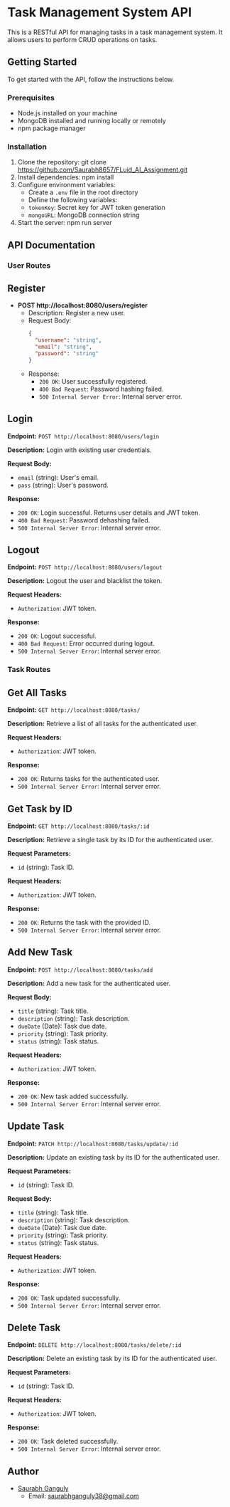 # Task Management System API

This is a RESTful API for managing tasks in a task management system. It allows users to perform CRUD operations on tasks.

## Getting Started

To get started with the API, follow the instructions below.

### Prerequisites

- Node.js installed on your machine
- MongoDB installed and running locally or remotely
- npm package manager

### Installation

1. Clone the repository: git clone <https://github.com/Saurabh8657/FLuid_AI_Assignment.git>
2. Install dependencies: npm install
3. Configure environment variables:
   - Create a `.env` file in the root directory
   - Define the following variables:
    - `tokenKey`: Secret key for JWT token generation
    - `mongoURL`: MongoDB connection string
4. Start the server: npm run server


## API Documentation

### User Routes

## Register

- **POST http://localhost:8080/users/register**
  - Description: Register a new user.
  - Request Body:
    ```json
    {
      "username": "string",
      "email": "string",
      "password": "string"
    }
    ```
  - Response:
    - `200 OK`: User successfully registered.
    - `400 Bad Request`: Password hashing failed.
    - `500 Internal Server Error`: Internal server error.

<!-- **Endpoint:** `POST http://localhost:8080/users/register`

**Description:** Register a new user.

**Request Body:**
- `userName` (string): User's username.
- `email` (string): User's email.
- `pass` (string): User's password.

**Response:**
- `200 OK`: User successfully registered.
- `400 Bad Request`: Password hashing failed.
- `500 Internal Server Error`: Internal server error. -->

## Login

**Endpoint:** `POST http://localhost:8080/users/login`

**Description:** Login with existing user credentials.

**Request Body:**
- `email` (string): User's email.
- `pass` (string): User's password.

**Response:**
- `200 OK`: Login successful. Returns user details and JWT token.
- `400 Bad Request`: Password dehashing failed.
- `500 Internal Server Error`: Internal server error.

## Logout

**Endpoint:** `POST http://localhost:8080/users/logout`

**Description:** Logout the user and blacklist the token.

**Request Headers:**
- `Authorization`: JWT token.

**Response:**
- `200 OK`: Logout successful.
- `400 Bad Request`: Error occurred during logout.
- `500 Internal Server Error`: Internal server error.

### Task Routes

## Get All Tasks

**Endpoint:** `GET http://localhost:8080/tasks/`

**Description:** Retrieve a list of all tasks for the authenticated user.

**Request Headers:**
- `Authorization`: JWT token.

**Response:**
- `200 OK`: Returns tasks for the authenticated user.
- `500 Internal Server Error`: Internal server error.

## Get Task by ID

**Endpoint:** `GET http://localhost:8080/tasks/:id`

**Description:** Retrieve a single task by its ID for the authenticated user.

**Request Parameters:**
- `id` (string): Task ID.

**Request Headers:**
- `Authorization`: JWT token.

**Response:**
- `200 OK`: Returns the task with the provided ID.
- `500 Internal Server Error`: Internal server error.

## Add New Task

**Endpoint:** `POST http://localhost:8080/tasks/add`

**Description:** Add a new task for the authenticated user.

**Request Body:**
- `title` (string): Task title.
- `description` (string): Task description.
- `dueDate` (Date): Task due date.
- `priority` (string): Task priority.
- `status` (string): Task status.

**Request Headers:**
- `Authorization`: JWT token.

**Response:**
- `200 OK`: New task added successfully.
- `500 Internal Server Error`: Internal server error.

## Update Task

**Endpoint:** `PATCH http://localhost:8080/tasks/update/:id`

**Description:** Update an existing task by its ID for the authenticated user.

**Request Parameters:**
- `id` (string): Task ID.

**Request Body:**
- `title` (string): Task title.
- `description` (string): Task description.
- `dueDate` (Date): Task due date.
- `priority` (string): Task priority.
- `status` (string): Task status.

**Request Headers:**
- `Authorization`: JWT token.

**Response:**
- `200 OK`: Task updated successfully.
- `500 Internal Server Error`: Internal server error.

## Delete Task

**Endpoint:** `DELETE http://localhost:8080/tasks/delete/:id`

**Description:** Delete an existing task by its ID for the authenticated user.

**Request Parameters:**
- `id` (string): Task ID.

**Request Headers:**
- `Authorization`: JWT token.

**Response:**
- `200 OK`: Task deleted successfully.
- `500 Internal Server Error`: Internal server error.

## Author

- [Saurabh Ganguly](https://saurabh8657.github.io/)
  - Email: saurabhganguly38@gmail.com
